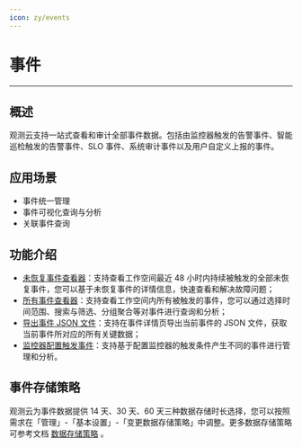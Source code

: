 ```yaml
---
icon: zy/events
---
```

# 事件
---

## 概述

观测云支持一站式查看和审计全部事件数据。包括由监控器触发的告警事件、智能巡检触发的告警事件、SLO 事件、系统审计事件以及用户自定义上报的事件。

## 应用场景

- 事件统一管理
- 事件可视化查询与分析
- 关联事件查询

## 功能介绍

- [未恢复事件查看器](explorer/unrecovered-events.md)：支持查看工作空间最近 48 小时内持续被触发的全部未恢复事件，您可以基于未恢复事件的详情信息，快速查看和解决故障问题；
- [所有事件查看器](explorer/event-list.md)：支持查看工作空间内所有被触发的事件，您可以通过选择时间范围、搜索与筛选、分组聚合等对事件进行查询和分析；
- [导出事件 JSON 文件](explorer/event-details.md)：支持在事件详情页导出当前事件的 JSON 文件，获取当前事件所对应的所有关键数据；
- [监控器配置触发事件](../monitoring/monitor.md)：支持基于配置监控器的触发条件产生不同的事件进行管理和分析。

## 事件存储策略

观测云为事件数据提供 14 天、30 天、60 天三种数据存储时长选择，您可以按照需求在「管理」-「基本设置」-「变更数据存储策略」中调整。更多数据存储策略可参考文档 [数据存储策略](../billing/billing-method/data-storage.md) 。